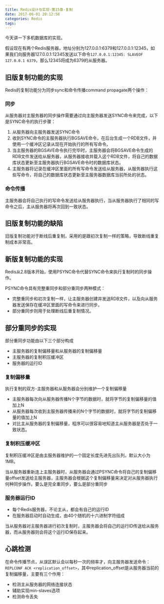 ```yaml
---
title: Redis设计与实现-第15章-复制
date: 2017-06-01 20:12:58
categories: Redis
tags:
---
```

今天讲一下多机数据库的实现。

假设现在有两个Redis服务器，地址分别为127.0.0.1:6379和127.0.0.1:12345，如果我们向服务器127.0.0.1:12345发送以下命令`127.0.0.1:12345: SLAVEOF 127.0.0.1 6379`，那么12345将成为6379的从服务器。

## 旧版复制功能的实现
Redis的复制功能分为同步sync和命令传播command propagate两个操作：

### 同步
从服务器对主服务器的同步操作需要通过向主服务器发送SYNC命令来完成，以下是SYNC命令的执行步骤：
1. 从服务器向主服务器发送SYNC命令
2. 收到SYNC命令的主服务器执行BGSAVE命令，在后台生成一个RDB文件，并使用一个缓冲区记录从现在开始执行的所有写命令。
3. 当主服务器的BGSAVE命令执行完毕时，主服务器会将BGSAVE命令生成的RDB文件发送给从服务器，从服务器接收并载入这个RDB文件，将自己的数据库状态更新至主服务器执行BGSAVE命令时的数据库状态。
4. 主服务器将记录在缓冲区里面的所有写命令发送给从服务器，从服务器执行这些写命令，将自己的数据库状态更新至主服务器数据库当前所处的状态。

### 命令传播
主服务器会将自己执行的写命令发送给从服务器执行，当从服务器执行了相同的写命令之后，主从服务器将再次回到一致状态。

## 旧版复制功能的缺陷
旧版复制功能对于断线后重复制，采用的是跟初次复制一样的策略，导致断线重复制成本非常高。

## 新版复制功能的实现
Redis从2.8版本开始，使用PSYNC命令代替SYNC命令来执行复制时的同步操作。

PSYNC命令具有完整重同步和部分重同步两种模式：
- 完整重同步和初次复制一样，让主服务器创建并发送RDB文件，以及向从服务器发送保存在缓冲区里面的写命令来进行同步。
- 部分重同步则用于处理断线后重复制情况。

## 部分重同步的实现
部分重同步功能由以下三个部分构成
- 主服务器的复制偏移量和从服务器的复制偏移量
- 主服务器的复制积压缓冲区
- 服务器的运行ID

### 复制偏移量
执行复制的双方-主服务器和从服务器会分别维护一个复制偏移量
- 主服务器每次向从服务器传播N个字节的数据时，就将字节的复制偏移量的值加上N
- 从服务器每次收到主服务器传播来的N个字节的数据时，就将字节的复制偏移量的值加上N
- 对比主从服务器的复制偏移量，程序可以很容易地知道主从服务器是否处于一致状态。

### 复制积压缓冲区
复制积压缓冲区是由主服务器维护的一个固定长度先进先出队列，默认大小为1MB。

当从服务器重新连上主服务器时，从服务器会通过PSYNC命令将自己的复制偏移量offset发送给主服务器，主服务器会根据这个复制偏移量来决定对从服务器执行何种同步操作。要么是完全重同步，要么是部分重同步

### 服务器运行ID
- 每个Redis服务器，不论主从，都会有自己的运行ID
- 在服务器启动时自动生成，由40个随机的十六进制字符组成

当从服务器对主服务器进行初次复制时，主服务器会将自己的运行ID传送给从服务器，而从服务器则会将这个运行ID保存起来。

## 心跳检测
在命令传播节点，从误区默认会以每秒一次的频率才，向主服务器发送命令：`REPLCONF ACK <replication_offset>`，其中replication_offset是从服务器当前的复制偏移量，主要有三个作用：
- 检测主从服务器的网络连接状态
- 辅助实现min-slaves选项
- 检测命令丢失
